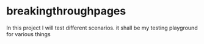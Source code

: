 # breakingthroughpages
In this project I will test different scenarios.
it shall be my testing playground for various things

